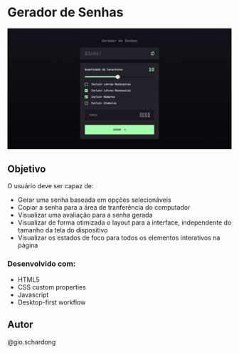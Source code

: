 # Gerador de Senhas

![](./screenshot.png)


## Objetivo

O usuário deve ser capaz de:

- Gerar uma senha baseada em opções selecionáveis
- Copiar a senha para a área de tranferência do computador
- Visualizar uma avaliação para a senha gerada
- Visualizar de forma otimizada o layout para a interface, independente do tamanho da tela do dispositivo
- Visualizar os estados de foco para todos os elementos interativos na página
<!-- 
### Links

- [Live Site](https://randpass-fm.netlify.app/)-->

### Desenvolvido com:

- HTML5
- CSS custom properties
- Javascript
- Desktop-first workflow

## Autor

@gio.schardong
